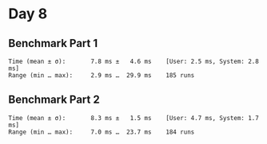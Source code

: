 # Day 8

## Benchmark Part 1

```
Time (mean ± σ):       7.8 ms ±   4.6 ms    [User: 2.5 ms, System: 2.8 ms]
Range (min … max):     2.9 ms …  29.9 ms    185 runs
```

## Benchmark Part 2

```
Time (mean ± σ):       8.3 ms ±   1.5 ms    [User: 4.7 ms, System: 1.7 ms]
Range (min … max):     7.0 ms …  23.7 ms    184 runs
```
